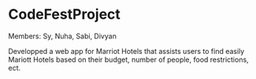 # CodeFestProject

Members: Sy, Nuha, Sabi, Divyan

Developped a web app for Marriot Hotels that assists users to find easily Mariott Hotels based on their budget, number of people, food restrictions, ect.
